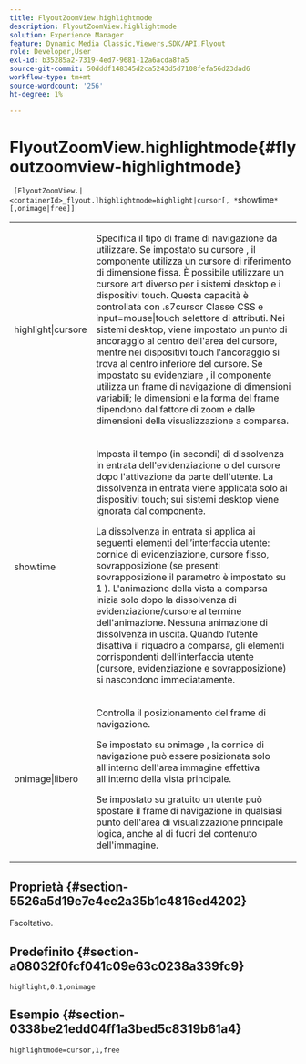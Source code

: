 ```yaml
---
title: FlyoutZoomView.highlightmode
description: FlyoutZoomView.highlightmode
solution: Experience Manager
feature: Dynamic Media Classic,Viewers,SDK/API,Flyout
role: Developer,User
exl-id: b35285a2-7319-4ed7-9681-12a6acda8fa5
source-git-commit: 50dddf148345d2ca5243d5d7108fefa56d23dad6
workflow-type: tm+mt
source-wordcount: '256'
ht-degree: 1%

---
```


# FlyoutZoomView.highlightmode{#flyoutzoomview-highlightmode}

` [FlyoutZoomView.|<containerId>_flyout.]highlightmode=highlight|cursor[, *`showtime`*[,onimage|free]]`

<table id="table_C6F4C663099F40698874731590A22924"> 
 <tbody> 
  <tr> 
   <td colname="col1"> <p> <span class="codeph"> highlight|cursore </span> </p> </td> 
   <td colname="col2"> <p> Specifica il tipo di frame di navigazione da utilizzare. Se impostato su <span class="codeph"> cursore </span>, il componente utilizza un cursore di riferimento di dimensione fissa. È possibile utilizzare un cursore art diverso per i sistemi desktop e i dispositivi touch. Questa capacità è controllata con <span class="codeph"> .s7cursor </span> Classe CSS e <span class="codeph"> input=mouse|touch </span> selettore di attributi. Nei sistemi desktop, viene impostato un punto di ancoraggio al centro dell'area del cursore, mentre nei dispositivi touch l'ancoraggio si trova al centro inferiore del cursore. Se impostato su <span class="codeph"> evidenziare </span>, il componente utilizza un frame di navigazione di dimensioni variabili; le dimensioni e la forma del frame dipendono dal fattore di zoom e dalle dimensioni della visualizzazione a comparsa. </p> </td> 
  </tr> 
  <tr> 
   <td colname="col1"> <p> <span class="codeph"> <span class="varname"> showtime </span> </span> </p> </td> 
   <td colname="col2"> <p> Imposta il tempo (in secondi) di dissolvenza in entrata dell'evidenziazione o del cursore dopo l'attivazione da parte dell'utente. La dissolvenza in entrata viene applicata solo ai dispositivi touch; sui sistemi desktop viene ignorata dal componente. </p> <p>La dissolvenza in entrata si applica ai seguenti elementi dell’interfaccia utente: cornice di evidenziazione, cursore fisso, sovrapposizione (se presenti <span class="codeph"> sovrapposizione </span> il parametro è impostato su <span class="codeph"> 1 </span>). L'animazione della vista a comparsa inizia solo dopo la dissolvenza di evidenziazione/cursore al termine dell'animazione. Nessuna animazione di dissolvenza in uscita. Quando l’utente disattiva il riquadro a comparsa, gli elementi corrispondenti dell’interfaccia utente (cursore, evidenziazione e sovrapposizione) si nascondono immediatamente. </p> </td> 
  </tr> 
  <tr> 
   <td colname="col1"> <p> <span class="codeph"> onimage|libero </span> </p> </td> 
   <td colname="col2"> <p> Controlla il posizionamento del frame di navigazione. </p> <p>Se impostato su <span class="codeph"> onimage </span>, la cornice di navigazione può essere posizionata solo all'interno dell'area immagine effettiva all'interno della vista principale. </p> <p>Se impostato su <span class="codeph"> gratuito </span> un utente può spostare il frame di navigazione in qualsiasi punto dell'area di visualizzazione principale logica, anche al di fuori del contenuto dell'immagine. </p> </td> 
  </tr> 
 </tbody> 
</table>

## Proprietà {#section-5526a5d19e7e4ee2a35b1c4816ed4202}

Facoltativo.

## Predefinito {#section-a08032f0fcf041c09e63c0238a339fc9}

`highlight,0.1,onimage`

## Esempio {#section-0338be21edd04ff1a3bed5c8319b61a4}

`highlightmode=cursor,1,free`
